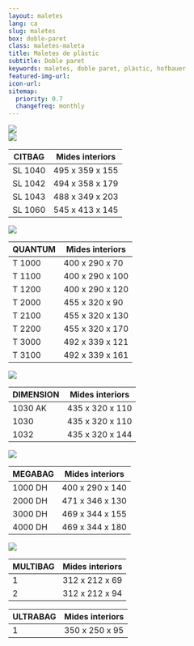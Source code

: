 ```yaml
---
layout: maletes
lang: ca
slug: maletes
box: doble-paret
class: maletes-maleta
title: Maletes de plàstic
subtitle: Doble paret
keywords: maletes, doble paret, plàstic, hofbauer
featured-img-url:
icon-url: 
sitemap:
  priority: 0.7
  changefreq: monthly
--- 
```


<p class="text-center"><img src="{{ site.base_url }}/assets/img/01-thumbnail-box-fort-maletes-plastic-injeccio-logo-hofbauer.jpg"><br/><img src="{{ site.base_url }}/assets/img/01-thumbnail-box-fort-maletes-plastic-doble-paret-hofbauer-citbag.jpg"></p>

CITBAG|Mides interiors
--- | ---
SL 1040|495 x 359 x 155
SL 1042|494 x 358 x 179
SL 1043|488 x 349 x 203
SL 1060|545 x 413 x 145

<p class="text-center"><img src="{{ site.base_url }}/assets/img/01-thumbnail-box-fort-maletes-plastic-doble-paret-hofbauer-quantum.jpg"></p>

QUANTUM|Mides interiors
--- | ---
T 1000|400 x 290 x 70
T 1100|400 x 290 x 100
T 1200|400 x 290 x 120
T 2000|455 x 320 x 90
T 2100|455 x 320 x 130
T 2200|455 x 320 x 170
T 3000|492 x 339 x 121
T 3100|492 x 339 x 161

<p class="text-center"><img src="{{ site.base_url }}/assets/img/01-thumbnail-box-fort-maletes-plastic-doble-paret-hofbauer-1030-ak.jpg"></p>

DIMENSION|Mides interiors
--- | --- 
1030 AK|435 x 320 x 110
1030|435 x 320 x 110
1032|435 x 320 x 144

<p class="text-center"><img src="{{ site.base_url }}/assets/img/01-thumbnail-box-fort-maletes-plastic-doble-paret-hofbauer-1000-dh.jpg"></p>

MEGABAG|Mides interiors
--- | ---
1000 DH|400 x 290 x 140
2000 DH|471 x 346 x 130
3000 DH|469 x 344 x 155
4000 DH|469 x 344 x 180 

<p class="text-center"><img src="{{ site.base_url }}/assets/img/01-thumbnail-box-fort-maletes-plastic-doble-paret-hofbauer-ultrabag-multibag.jpg"></p>

MULTIBAG|Mides interiors
--- | --- 
1|312 x 212 x 69
2|312 x 212 x 94

ULTRABAG|Mides interiors
--- | ---
1|350 x 250 x 95